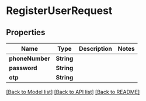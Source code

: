 # RegisterUserRequest

## Properties
Name | Type | Description | Notes
------------ | ------------- | ------------- | -------------
**phoneNumber** | **String** |  | 
**password** | **String** |  | 
**otp** | **String** |  | 

[[Back to Model list]](../README.md#documentation-for-models) [[Back to API list]](../README.md#documentation-for-api-endpoints) [[Back to README]](../README.md)


